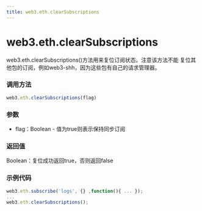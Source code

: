 ```yaml
---
title: web3.eth.clearSubscriptions
---
```


# web3.eth.clearSubscriptions

web3.eth.clearSubscriptions()方法用来复位订阅状态。注意该方法不能 复位其他包的订阅，例如web3-shh，因为这些包有自己的请求管理器。

### 调用方法

```js
web3.eth.clearSubscriptions(flag)
```

### 参数
- flag：Boolean - 值为true则表示保持同步订阅

### 返回值

Boolean：复位成功返回true，否则返回false


### 示例代码
```js
web3.eth.subscribe('logs', {} ,function(){ ... });
...
web3.eth.clearSubscriptions();
```